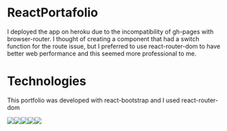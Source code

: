 # ReactPortafolio


I deployed the app on heroku due to the incompatibility of gh-pages with browser-router. 
I thought of creating a component that had a switch function for the route issue, but I preferred to use react-router-dom to have better web performance and this seemed more professional to me.

# Technologies

This portfolio was developed with react-bootstrap and I used react-router-dom 

<div style="display: flex;">
<img src="https://img.shields.io/badge/-React-61DAFB?logo=react&logoColor=fff">
<img src="https://img.shields.io/badge/-Bootstrap-7952B3?logo=bootstrap&logoColor=fff">
<img src="https://img.shields.io/badge/-JavaScript-F7DF1E?logo=javascript&logoColor=fff">
<img src="https://img.shields.io/badge/-Node.js-339933?logo=node.js&logoColor=fff">
<img src="https://img.shields.io/badge/-Git-F05032?logo=git&logoColor=fff">
</div>